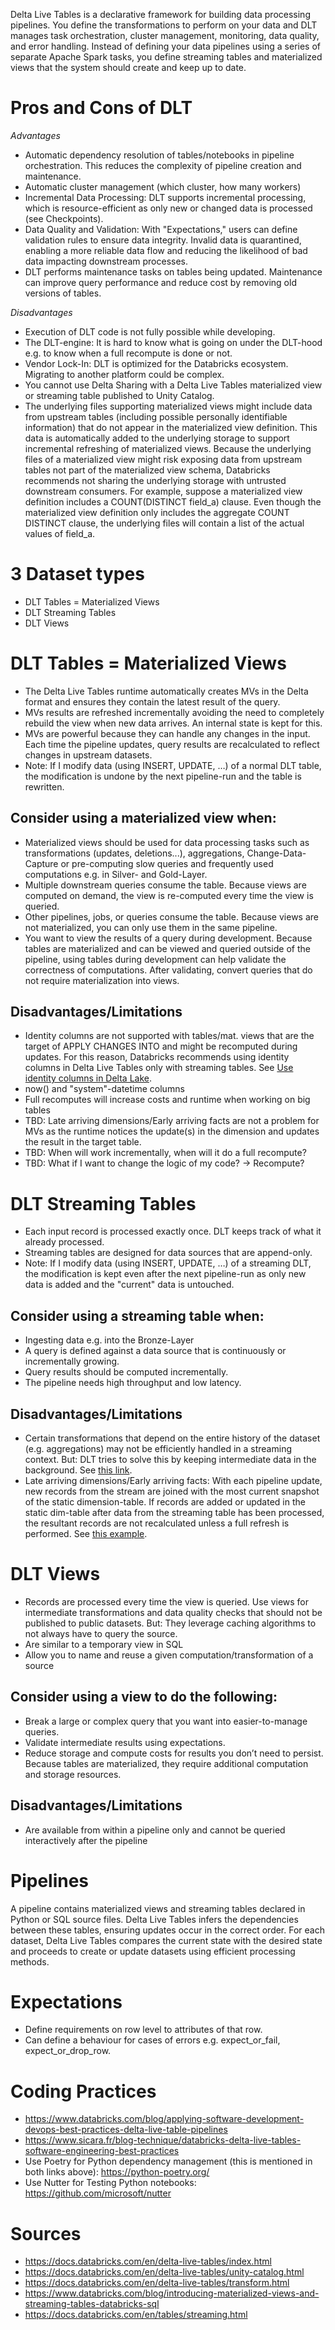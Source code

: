 Delta Live Tables is a declarative framework for building data processing pipelines. You define the transformations to perform on your data and DLT manages task orchestration, cluster management, monitoring, data quality, and error handling.
Instead of defining your data pipelines using a series of separate Apache Spark tasks, you define streaming tables and materialized views that the system should create and keep up to date. 

# Pros and Cons of DLT
_Advantages_
- Automatic dependency resolution of tables/notebooks in pipeline orchestration. This reduces the complexity of pipeline creation and maintenance.
- Automatic cluster management (which cluster, how many workers)
- Incremental Data Processing: DLT supports incremental processing, which is resource-efficient as only new or changed data is processed (see Checkpoints). 
- Data Quality and Validation: With "Expectations," users can define validation rules to ensure data integrity. Invalid data is quarantined, enabling a more reliable data flow and reducing the likelihood of bad data impacting downstream processes.
- DLT performs maintenance tasks on tables being updated. Maintenance can improve query performance and reduce cost by removing old versions of tables. 

_Disadvantages_
- Execution of DLT code is not fully possible while developing. 
- The DLT-engine: It is hard to know what is going on under the DLT-hood e.g. to know when a full recompute is done or not.
- Vendor Lock-In: DLT is optimized for the Databricks ecosystem. Migrating to another platform could be complex.
- You cannot use Delta Sharing with a Delta Live Tables materialized view or streaming table published to Unity Catalog.
- The underlying files supporting materialized views might include data from upstream tables (including possible personally identifiable information) that do not appear in the materialized view definition. This data is automatically added to the underlying storage to support incremental refreshing of materialized views. Because the underlying files of a materialized view might risk exposing data from upstream tables not part of the materialized view schema, Databricks recommends not sharing the underlying storage with untrusted downstream consumers. For example, suppose a materialized view definition includes a COUNT(DISTINCT field_a) clause. Even though the materialized view definition only includes the aggregate COUNT DISTINCT clause, the underlying files will contain a list of the actual values of field_a.




# 3 Dataset types
- DLT Tables = Materialized Views
- DLT Streaming Tables
- DLT Views

# DLT Tables = Materialized Views
- The Delta Live Tables runtime automatically creates MVs in the Delta format and ensures they contain the latest result of the query.
- MVs results are refreshed incrementally avoiding the need to completely rebuild the view when new data arrives. An internal state is kept for this.
- MVs are powerful because they can handle any changes in the input. Each time the pipeline updates, query results are recalculated to reflect changes in upstream datasets.
- Note: If I modify data (using INSERT, UPDATE, …) of a normal DLT table, the modification is undone by the next pipeline-run and the table is rewritten.

## Consider using a materialized view when:
- Materialized views should be used for data processing tasks such as transformations (updates, deletions...), aggregations, Change-Data-Capture or pre-computing slow queries and frequently used computations e.g. in Silver- and Gold-Layer.
- Multiple downstream queries consume the table. Because views are computed on demand, the view is re-computed every time the view is queried.
- Other pipelines, jobs, or queries consume the table. Because views are not materialized, you can only use them in the same pipeline.
- You want to view the results of a query during development. Because tables are materialized and can be viewed and queried outside of the pipeline, using tables during development can help validate the correctness of computations. After validating, convert queries that do not require materialization into views.

## Disadvantages/Limitations
- Identity columns are not supported with tables/mat. views that are the target of APPLY CHANGES INTO and might be recomputed during updates. For this reason, Databricks recommends using identity columns in Delta Live Tables only with streaming tables. See [Use identity columns in Delta Lake](https://docs.databricks.com/en/delta/generated-columns.html#identity&language-python).
- now() and "system"-datetime columns
- Full recomputes will increase costs and runtime when working on big tables
- TBD: Late arriving dimensions/Early arriving facts are not a problem for MVs as the runtime notices the update(s) in the dimension and updates the result in the target table.
- TBD: When will work incrementally, when will it do a full recompute?
- TBD: What if I want to change the logic of my code? -> Recompute?


# DLT Streaming Tables
- Each input record is processed exactly once. DLT keeps track of what it already processed.
- Streaming tables are designed for data sources that are append-only.
- Note: If I modify data (using INSERT, UPDATE, …) of a streaming DLT, the modification is kept even after the next pipeline-run as only new data is added and the "current" data is untouched.

## Consider using a streaming table when:
- Ingesting data e.g. into the Bronze-Layer
- A query is defined against a data source that is continuously or incrementally growing.
- Query results should be computed incrementally.
- The pipeline needs high throughput and low latency.

## Disadvantages/Limitations
- Certain transformations that depend on the entire history of the dataset (e.g. aggregations) may not be efficiently handled in a streaming context. But: DLT tries to solve this by keeping intermediate data in the background. See [this link](https://docs.databricks.com/en/delta-live-tables/transform.html#calculate-aggregates-efficiently).
- Late arriving dimensions/Early arriving facts: With each pipeline update, new records from the stream are joined with the most current snapshot of the static dimension-table. If records are added or updated in the static dim-table after data from the streaming table has been processed, the resultant records are not recalculated unless a full refresh is performed. See [this example](https://docs.databricks.com/en/delta-live-tables/transform.html#stream-static-joins).


# DLT Views
- Records are processed every time the view is queried. Use views for intermediate transformations and data quality checks that should not be published to public datasets. But: They leverage caching algorithms to not always have to query the source.
- Are similar to a temporary view in SQL 
- Allow you to name and reuse a given computation/transformation of a source

## Consider using a view to do the following:
- Break a large or complex query that you want into easier-to-manage queries.
- Validate intermediate results using expectations.
- Reduce storage and compute costs for results you don’t need to persist. Because tables are materialized, they require additional computation and storage resources.

## Disadvantages/Limitations
- Are available from within a pipeline only and cannot be queried interactively after the pipeline


# Pipelines
A pipeline contains materialized views and streaming tables declared in Python or SQL source files. Delta Live Tables infers the dependencies between these tables, ensuring updates occur in the correct order. For each dataset, Delta Live Tables compares the current state with the desired state and proceeds to create or update datasets using efficient processing methods.
  





# Expectations
- Define requirements on row level to attributes of that row.
- Can define a behaviour for cases of errors e.g. expect_or_fail, expect_or_drop_row.


# Coding Practices
* https://www.databricks.com/blog/applying-software-development-devops-best-practices-delta-live-table-pipelines
* https://www.sicara.fr/blog-technique/databricks-delta-live-tables-software-engineering-best-practices
* Use Poetry for Python dependency management (this is mentioned in both links above): https://python-poetry.org/
* Use Nutter for Testing Python notebooks: https://github.com/microsoft/nutter


# Sources
- https://docs.databricks.com/en/delta-live-tables/index.html
- https://docs.databricks.com/en/delta-live-tables/unity-catalog.html
- https://docs.databricks.com/en/delta-live-tables/transform.html
- https://www.databricks.com/blog/introducing-materialized-views-and-streaming-tables-databricks-sql
- https://docs.databricks.com/en/tables/streaming.html
